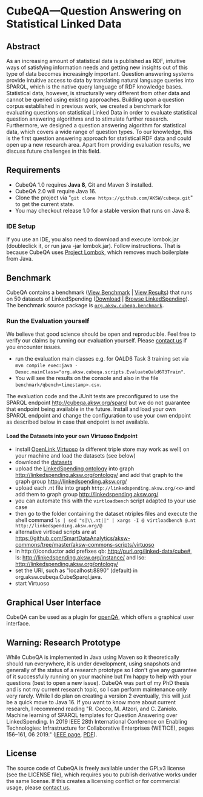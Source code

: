 # CubeQA—Question Answering on Statistical Linked Data

## Abstract
As an increasing amount of statistical data is published as RDF, intuitive ways of satisfying information needs and getting new insights out of this type of data becomes increasingly important.
Question answering systems provide intuitive access to data by translating natural language queries into SPARQL, which is the native query language of RDF knowledge bases.
Statistical data, however, is structurally very different from other data and cannot be queried using existing approaches.
Building upon a question corpus established in previous work, we created a benchmark for evaluating questions on statistical Linked Data in order to evaluate statistical question answering algorithms and to stimulate further research.
Furthermore, we designed a question answering algorithm for statistical data, which covers a wide range of question types.
To our knowledge, this is the first question answering approach for statistical RDF data and could open up a new research area.
Apart from providing evaluation results, we discuss future challenges in this field.

## Requirements
* CubeQA 1.0 requires **Java 8**, Git and Maven 3 installed.
* CubeQA 2.0 will require Java 16.
* Clone the project via "`git clone https://github.com/AKSW/cubeqa.git`" to get the current state.
* You may checkout release 1.0 for a stable version that runs on Java 8.

### IDE Setup
If you use an IDE, you also need to download and execute lombok.jar (doubleclick it, or run java -jar lombok.jar). Follow instructions.
That is because CubeQA uses [Project Lombok](http://projectlombok.org/), which removes much boilerplate from Java.

## Benchmark
CubeQA contains a benchmark ([View Benchmark](https://github.com/AKSW/cubeqa/tree/master/benchmark/qbench2.xml) | [View Results](https://github.com/AKSW/cubeqa/tree/master/benchmark/qbench2-results.csv)) that runs on 50 datasets of LinkedSpending ([Download](http://linkedspending.aksw.org/extensions/page/page/export/qbench2datasets.zip) | [Browse LinkedSpending](http://linkedspending.aksw.org)).
The benchmark source package is [`org.aksw.cubeqa.benchmark`](https://github.com/AKSW/cubeqa/tree/master/src/main/java/org/aksw/cubeqa/benchmark).

### Run the Evaluation yourself
We believe that good science should be open and reproducible. Feel free to verify our claims by running our evaluation yourself. Please [contact us](mailto:konrad.hoeffner@uni-leipzig.de?subject=CubeQA%20Evaluation&body=Dear%20Konrad,) if you encounter issues. 

* run the evaluation main classes e.g. for QALD6 Task 3 training set via `mvn compile exec:java -Dexec.mainClass="org.aksw.cubeqa.scripts.EvaluateQald6T3Train"`.
* You will see the results on the console and also in the file `benchmark/qbench<timestamp>.csv`.

The evaluation code and the JUnit tests are preconfigured to use the SPARQL endpoint <http://cubeqa.aksw.org/sparql> but we do not guarantee that endpoint being available in the future.
Install and load your own SPARQL endpoint and change the configuration to use your own endpoint as described below in case that endpoint is not available. 

#### Load the Datasets into your own Virtuoso Endpoint
* install [OpenLink Virtuoso](http://virtuoso.openlinksw.com/) (a different triple store may work as well) on your machine and load the datasets (see below)
* download the [datasets](http://linkedspending.aksw.org/extensions/page/page/export/qbench2datasets.zip)
* upload the [LinkedSpending ontology](https://raw.githubusercontent.com/SmartDataAnalytics/openspending2rdf/master/schema/ontology.ttl) into graph <http://linkedspending.aksw.org/ontology/> and add that graph to the graph group <http://linkedspending.aksw.org/>  
* upload each <x>.nt file into graph `http://linkedspending.aksw.org/<x>` and add them to graph group <http://linkedspending.aksw.org/>
* you can automate this with the `virtloadbench` script adapted to your use case 
* then go to the folder containing the dataset ntriples files and execute the shell command `ls | sed "s|\\.nt||" | xargs -I @ virtloadbench @.nt http://linkedspending.aksw.org/@`
* alternative virtload scripts are at <https://github.com/SmartDataAnalytics/aksw-commons/tree/master/aksw-commons-scripts/virtuoso>
* in http://<yourendpoint>/conductor add prefixes qb: <http://purl.org/linked-data/cube#>, ls: <http://linkedspending.aksw.org/instance/> and lso: <http://linkedspending.aksw.org/ontology/>
* set the URI, such as "localhost:8890" (default) in org.aksw.cubeqa.CubeSparql.java.
* start Virtuoso
 

## Graphical User Interface
CubeQA can be used as a plugin for [openQA](https://bitbucket.org/emarx/openqa/wiki/FAQ), which offers a graphical user interface. 

## Warning: Research Prototype
While CubeQA is implemented in Java using Maven so it theoretically should run everywhere, it is under development, using snapshots and generally
of the status of a research prototype so I don't give any guarantee of it successfully running on your machine but I'm happy to help with your questions (best to open a new issue).
CubeQA was part of my PhD thesis and is not my current research topic, so I can perform maintenance only very rarely.
While I do plan on creating a version 2 eventually, this will just be a quick move to Java 16.
If you want to know more about current research, I recommend reading "R. Cocco, M. Atzori, and C. Zaniolo. Machine learning of SPARQL templates for Question Answering over LinkedSpending. In 2019 IEEE 28th International Conference on Enabling Technologies:
Infrastructure for Collaborative Enterprises (WETICE), pages 156–161, 06 2019." ([IEEE page](https://ieeexplore.ieee.org/document/8795383), [PDF](http://ceur-ws.org/Vol-2400/paper-22.pdf)). 

## License
The source code of CubeQA is freely available under the GPLv3 license (see the LICENSE file), which requires you to publish derivative works under the same license. If this creates a licensing conflict or for commercial usage, please [contact us](mailto:konrad.hoeffner@uni-leipzig.de?subject=CubeQA%20License&body=Dear%20Konrad,).
